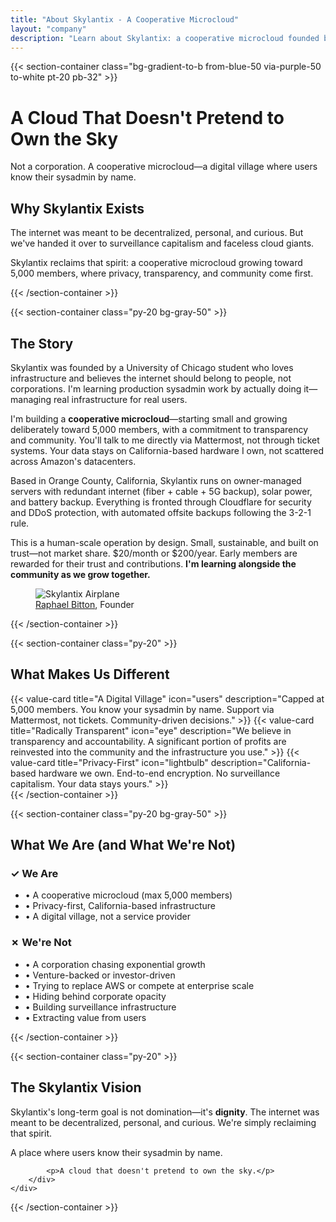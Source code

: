 ```yaml
---
title: "About Skylantix - A Cooperative Microcloud"
layout: "company"
description: "Learn about Skylantix: a cooperative microcloud founded by a UChicago student. Not a corporation—a digital village for privacy, community, and ethical cloud hosting."
---
```


{{< section-container class="bg-gradient-to-b from-blue-50 via-purple-50 to-white pt-20 pb-32" >}}
    <div class="text-center">
        <h1 class="text-4xl md:text-5xl font-bold mb-6">A Cloud That Doesn't Pretend to Own the Sky</h1>
        <p class="text-xl text-gray-600 mb-16">Not a corporation. A cooperative microcloud—a digital village where users know their sysadmin by name.</p>
        <div class="max-w-3xl mx-auto bg-white rounded-xl shadow-sm p-8">
            <h2 class="text-3xl font-bold mb-4">Why Skylantix Exists</h2>
            <p class="text-xl text-gray-600 mb-4">
                The internet was meant to be decentralized, personal, and curious. But we've handed it over to surveillance capitalism and faceless cloud giants.
            </p>
            <p class="text-xl text-gray-600">
                Skylantix reclaims that spirit: a cooperative microcloud growing toward 5,000 members, where privacy, transparency, and community come first.
            </p>
        </div>
    </div>
{{< /section-container >}}

{{< section-container class="py-20 bg-gray-50" >}}
    <div class="max-w-4xl mx-auto">
        <h2 class="text-3xl font-bold text-center mb-8">The Story</h2>
        <div class="prose prose-lg mx-auto text-gray-600">
            <p>
                Skylantix was founded by a University of Chicago student who loves infrastructure and believes the internet should belong to people, not corporations. I'm learning production sysadmin work by actually doing it—managing real infrastructure for real users.
            </p>
I'm building a <strong>cooperative microcloud</strong>—starting small and growing deliberately toward 5,000 members, with a commitment to transparency and community. You'll talk to me directly via Mattermost, not through ticket systems. Your data stays on California-based hardware I own, not scattered across Amazon's datacenters.</p>
            <p>
                Based in Orange County, California, Skylantix runs on owner-managed servers with redundant internet (fiber + cable + 5G backup), solar power, and battery backup. Everything is fronted through Cloudflare for security and DDoS protection, with automated offsite backups following the 3-2-1 rule.
            </p>
            <p>
                This is a human-scale operation by design. Small, sustainable, and built on trust—not market share. $20/month or $200/year. Early members are rewarded for their trust and contributions. <strong>I'm learning alongside the community as we grow together.</strong>
            <figure class="mx-auto text-center">
                <img src="/images/airplane.png" alt="Skylantix Airplane" class="mx-auto" />
                <figcaption class="text-sm text-gray-500 mt-2"><a href="https://rbitton.com">Raphael Bitton</a>, Founder</figcaption>
            </figure>
        </div>
    </div>
{{< /section-container >}}

{{< section-container class="py-20" >}}
    <div class="max-w-6xl mx-auto">
        <h2 class="text-3xl font-bold text-center mb-12">What Makes Us Different</h2>
        <div class="grid grid-cols-1 md:grid-cols-3 gap-8">
            {{< value-card 
                title="A Digital Village"
                icon="users"
                description="Capped at 5,000 members. You know your sysadmin by name. Support via Mattermost, not tickets. Community-driven decisions."
            >}}
            {{< value-card 
                title="Radically Transparent"
                icon="eye"
                description="We believe in transparency and accountability. A significant portion of profits are reinvested into the community and the infrastructure you use."
            >}}
            {{< value-card 
                title="Privacy-First"
                icon="lightbulb"
                description="California-based hardware we own. End-to-end encryption. No surveillance capitalism. Your data stays yours."
            >}}
        </div>
    </div>
{{< /section-container >}}

{{< section-container class="py-20 bg-gray-50" >}}
    <div class="max-w-4xl mx-auto">
        <h2 class="text-3xl font-bold text-center mb-8">What We Are (and What We're Not)</h2>
        <div class="grid grid-cols-1 md:grid-cols-2 gap-8">
            <div class="bg-white rounded-lg shadow-sm p-6">
                <h3 class="text-xl font-bold text-green-600 mb-4">✓ We Are</h3>
                <ul class="space-y-2 text-gray-600">
                    <li>• A cooperative microcloud (max 5,000 members)</li>
                    <li>• Privacy-first, California-based infrastructure</li>
                    <li>• A digital village, not a service provider</li>
                </ul>
            </div>
            <div class="bg-white rounded-lg shadow-sm p-6">
                <h3 class="text-xl font-bold text-red-600 mb-4">✗ We're Not</h3>
                <ul class="space-y-2 text-gray-600">
                    <li>• A corporation chasing exponential growth</li>
                    <li>• Venture-backed or investor-driven</li>
                    <li>• Trying to replace AWS or compete at enterprise scale</li>
                    <li>• Hiding behind corporate opacity</li>
                    <li>• Building surveillance infrastructure</li>
                    <li>• Extracting value from users</li>
                </ul>
            </div>
        </div>
    </div>
{{< /section-container >}}

{{< section-container class="py-20" >}}
    <div class="max-w-4xl mx-auto text-center">
        <h2 class="text-3xl font-bold mb-6">The Skylantix Vision</h2>
        <p class="text-xl text-gray-600 mb-8">
            Skylantix's long-term goal is not domination—it's <strong>dignity</strong>. The internet was meant to be decentralized, personal, and curious. We're simply reclaiming that spirit.
        </p>
        <div class="space-y-3 text-lg text-gray-700 italic">
            <p>A place where users know their sysadmin by name.</p>
            
            <p>A cloud that doesn't pretend to own the sky.</p>
        </div>
    </div>
{{< /section-container >}}
